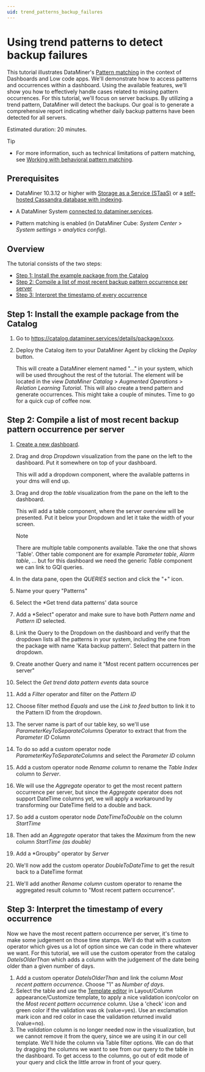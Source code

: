 ```yaml
---
uid: trend_patterns_backup_failures
---
```


# Using trend patterns to detect backup failures

This tutorial illustrates DataMiner's [Pattern matching](xref:Working_with_pattern_matching) in the context of Dashboards and Low code apps. We'll demonstrate how to access patterns and occurrences within a dashboard. Using the available features, we'll show you how to effectively handle cases related to missing pattern occurrences. For this tutorial, we'll focus on server backups. By utilizing a trend pattern, DataMiner will detect the backups. Our goal is to generate a comprehensive report indicating whether daily backup patterns have been detected for all servers.

Estimated duration: 20 minutes.

> [!TIP]
>
> - For more information, such as technical limitations of pattern matching, see [Working with behavioral pattern matching](xref:Working_with_pattern_matching).

## Prerequisites

- DataMiner 10.3.12 or higher with [Storage as a Service (STaaS)](xref:STaaS) or a [self-hosted Cassandra database with indexing](xref:Supported_system_data_storage_architectures).

- A DataMiner System [connected to dataminer.services](xref:Connecting_your_DataMiner_System_to_the_cloud).

- Pattern matching is enabled (in DataMiner Cube: *System Center* > *System settings* > *analytics config*).

## Overview

The tutorial consists of the two steps:

- [Step 1: Install the example package from the Catalog](#step-1-install-the-example-package-from-the-catalog)
- [Step 2: Compile a list of most recent backup pattern occurrence per server](#step-1-Compile-a-list-of-most-recent-backup-pattern-occurrence-per-server)
- [Step 3: Interpret the timestamp of every occurrence](#step-2-Interpret-the-timestamp-of-every-occurrence)

## Step 1: Install the example package from the Catalog

1. Go to <https://catalog.dataminer.services/details/package/xxxx>.

1. Deploy the Catalog item to your DataMiner Agent by clicking the *Deploy* button.

   This will create a DataMiner element named "..." in your system, which will be used throughout the rest of the tutorial. The element will be located in the view *DataMiner Catalog* > *Augmented Operations* > *Relation Learning Tutorial*.
   This will also create a trend pattern and generate occurrences. This might take a couple of minutes. Time to go for a quick cup of coffee now.

## Step 2: Compile a list of most recent backup pattern occurrence per server

1. [Create a new dashboard](xref:Creating_a_completely_new_dashboard).

1. Drag and drop *Dropdown* visualization from the pane on the left to the dashboard. Put it somewhere on top of your dashboard.

   This will add a dropdown component, where the available patterns in your dms will end up.

1. Drag and drop the *table* visualization from the pane on the left to the dashboard.

   This will add a table component, where the server overview will be presented.
   Put it below your Dropdown and let it take the width of your screen.

   > [!NOTE]
   > There are multiple table components available. Take the one that shows 'Table'. Other table component are for example *Parameter table*, *Alarm table*, ... but for this dashboard we need the generic *Table* component we can link to GQI queries.

1. In the data pane, open the *QUERIES* section and click the "+" icon.
1. Name your query "Patterns"
1. Select the *Get trend data patterns' data source
1. Add a *Select" operator and make sure to have both *Pattern name* and *Pattern ID* selected.
1. Link the Query to the Dropdown on the dashboard and verify that the dropdown lists all the patterns in your system, including the one from the package with name 'Kata backup pattern'. Select that pattern in the dropdown.
1. Create another Query and name it "Most recent pattern occurrences per server"
1. Select the *Get trend data pattern events* data source
1. Add a *Filter* operator and filter on the *Pattern ID*
1. Choose filter method *Equals* and use the *Link to feed* button to link it to the Pattern ID from the dropdown.
1. The server name is part of our table key, so we'll use *ParameterKeyToSeparateColumns* Operator to extract that from the *Parameter ID* Column
1. To do so add a custom operator node *ParameterKeyToSeparateColumns* and select the *Parameter ID* column
1. Add a custom operator node *Rename column* to rename the *Table Index* column to *Server*.
1. We will use the *Aggregate* operator to get the most recent pattern occurrence per server, but since the *Aggregate* operator does not support DateTime columns yet, we will apply a workaround by transforming our DateTime field to a double and back.
1. So add a custom operator node *DateTimeToDouble* on the column *StartTime*
1. Then add an *Aggregate* operator that takes the *Maximum* from the new column *StartTime (as double)*
1. Add a *Groupby" operator by *Server*
1. We'll now add the custom operator *DoubleToDateTime* to get the result back to a DateTime format
1. We'll add another *Rename column* custom operator to rename the aggregated result column to "Most recent pattern occurrence".

## Step 3: Interpret the timestamp of every occurrence

Now we have the most recent pattern occurrence per server, it's time to make some judgement on those time stamps. We'll do that with a custom operator which gives us a lot of option since we can code in there whatever we want. For this tutorial, we will use the custom operator from the catalog *DateIsOlderThan* which adds a column with the judgement of the date being older than a given number of days.

1. Add a custom operator *DateIsOlderThan* and link the column *Most recent pattern occurrence*. Choose "1" as *Number of days*.
1. Select the table and use the [Template editor](xref:Template_Editor) in Layout/Column appearance/Customize template, to apply a nice validation icon/color on the *Most recent pattern occurrence* column. Use a 'check' icon and green color if the validation was ok (value=yes). Use an exclamation mark icon and red color in case the validation returned invalid (value=no).
1. The *validation* column is no longer needed now in the visualization, but we cannot remove it from the query, since we are using it in our cell template. We'll hide the column via Table filter options. We can do that by dragging the columns we want to see from our query to the table in the dashboard. To get access to the columns, go out of edit mode of your query and click the little arrow in front of your query.